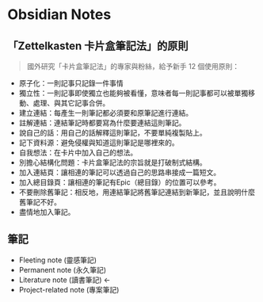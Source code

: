 # Obsidian Notes

## 「Zettelkasten 卡片盒筆記法」的原則

> 國外研究「卡片盒筆記法」的專家與粉絲，給予新手 12 個使用原則：

* 原子化：一則記事只記錄一件事情
* 獨立性：一則記事即使獨立也能夠被看懂，意味者每一則記事都可以被單獨移動、處理、與其它記事合併。
* 建立連結：每產生一則筆記都必須要和原筆記進行連結。
* 註解連結：連結筆記時都要寫為什麼要連結這則筆記。
* 說自己的話：用自己的話解釋這則筆記，不要單純複製貼上。
* 記下資料源：避免侵權與知道這則筆記是哪裡來的。
* 自我想法：在卡片中加入自己的想法。
* 別擔心結構化問題：卡片盒筆記法的宗旨就是打破制式結構。
* 加入連結頁：讓相連的筆記可以透過自己的思路串接成一篇短文。
* 加入總目錄頁：讓相連的筆記有Epic（總目錄）的位置可以參考。
* 不要刪除舊筆記：相反地，用連結筆記將舊筆記連結到新筆記，並且說明什麼舊筆記不好。
* 盡情地加入筆記。  



## 筆記
* Fleeting note (靈感筆記)
* Permanent note (永久筆記)
* Literature note (讀書筆記) <-
* Project-related note (專案筆記)
